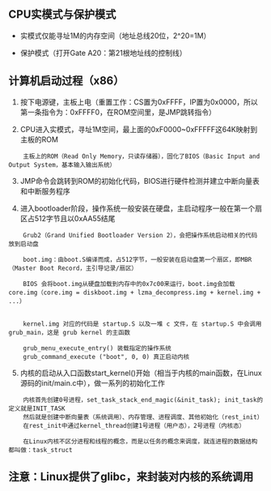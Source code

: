 
## CPU实模式与保护模式

   * 实模式仅能寻址1M的内存空间（地址总线20位，2^20=1M）
   
   * 保护模式（打开Gate A20：第21根地址线的控制线）
          
   
## 计算机启动过程（x86）

   1. 按下电源键，主板上电（重置工作：CS置为0xFFFF，IP置为0x0000，所以第一条指令为：0xFFFF0，在ROM空间里，是JMP跳转指令）
   
   2. CPU进入实模式，寻址1M空间，最上面的0xF0000~0xFFFFF这64K映射到主板的ROM
```
    主板上的ROM（Read Only Memory，只读存储器），固化了BIOS（Basic Input and Output System，基本输入输出系统）
```
   3. JMP命令会跳转到ROM的初始化代码，BIOS进行硬件检测并建立中断向量表和中断服务程序
   
   4. 进入bootloader阶段，操作系统一般安装在硬盘，主启动程序一般在第一个扇区占512字节且以0xAA55结尾
```
    Grub2（Grand Unified Bootloader Version 2），会把操作系统启动相关的代码放到启动盘
    
    boot.img：由boot.S编译而成，占512字节，一般安装在启动盘第一个扇区，即MBR（Master Boot Record，主引导记录/扇区）
    
    BIOS 会将boot.img从硬盘加载到内存中的0x7c00来运行，boot.img会加载core.img（core.img = diskboot.img + lzma_decompress.img + kernel.img + ...）
    
    
    kernel.img 对应的代码是 startup.S 以及一堆 c 文件，在 startup.S 中会调用 grub_main，这是 grub kernel 的主函数
    
    grub_menu_execute_entry() 装载指定的操作系统
    grub_command_execute ("boot", 0, 0) 真正启动内核
```
   5. 内核的启动从入口函数start_kernel()开始（相当于内核的main函数，在Linux源码的init/main.c中），做一系列的初始化工作
```
    内核首先创建0号进程，set_task_stack_end_magic(&init_task); init_task的定义就是INIT_TASK
    然后就是创建中断向量表（系统调用）、内存管理、进程调度、其他初始化（rest_init）
    在rest_init中通过kernel_thread创建1号进程（用户态），2号进程（内核态）
    
    在Linux内核不区分进程和线程的概念，而是以任务的概念来调度，就连进程的数据结构都叫做：task_struct
```
    
## 注意：Linux提供了glibc，来封装对内核的系统调用
                
   
   
   
   
   

                      

   
   